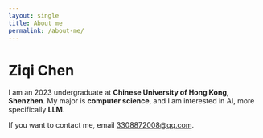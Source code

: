 ```yaml
---
layout: single
title: About me
permalink: /about-me/
---
```

# Ziqi Chen
I am an 2023 undergraduate at **Chinese University of Hong Kong, Shenzhen**. My major is **computer science**, and I am interested in AI, more specifically **LLM**.

If you want to contact me, email 3308872008@qq.com.
